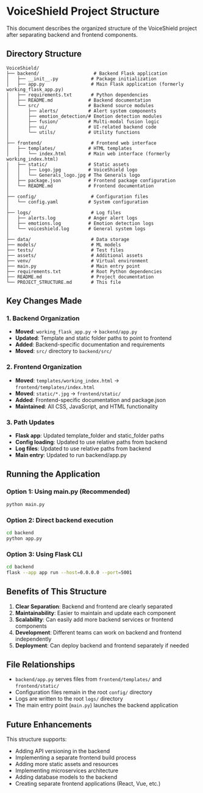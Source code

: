 # VoiceShield Project Structure

This document describes the organized structure of the VoiceShield project after separating backend and frontend components.

## Directory Structure

```
VoiceShield/
├── backend/                    # Backend Flask application
│   ├── __init__.py            # Package initialization
│   ├── app.py                 # Main Flask application (formerly working_flask_app.py)
│   ├── requirements.txt       # Python dependencies
│   ├── README.md             # Backend documentation
│   └── src/                  # Backend source modules
│       ├── alerts/           # Alert system components
│       ├── emotion_detection/# Emotion detection modules
│       ├── fusion/           # Multi-modal fusion logic
│       ├── ui/               # UI-related backend code
│       └── utils/            # Utility functions
│
├── frontend/                  # Frontend web interface
│   ├── templates/            # HTML templates
│   │   └── index.html        # Main web interface (formerly working_index.html)
│   ├── static/               # Static assets
│   │   ├── Logo.jpg          # VoiceShield logo
│   │   └── Generals_logo.jpg # The Generals logo
│   ├── package.json          # Frontend package configuration
│   └── README.md             # Frontend documentation
│
├── config/                    # Configuration files
│   └── config.yaml           # System configuration
│
├── logs/                      # Log files
│   ├── alerts.log            # Anger alert logs
│   ├── emotions.log          # Emotion detection logs
│   └── voiceshield.log       # General system logs
│
├── data/                      # Data storage
├── models/                    # ML models
├── tests/                     # Test files
├── assets/                    # Additional assets
├── venv/                      # Virtual environment
├── main.py                    # Main entry point
├── requirements.txt           # Root Python dependencies
├── README.md                  # Project documentation
└── PROJECT_STRUCTURE.md       # This file
```

## Key Changes Made

### 1. Backend Organization
- **Moved**: `working_flask_app.py` → `backend/app.py`
- **Updated**: Template and static folder paths to point to frontend
- **Added**: Backend-specific documentation and requirements
- **Moved**: `src/` directory to `backend/src/`

### 2. Frontend Organization
- **Moved**: `templates/working_index.html` → `frontend/templates/index.html`
- **Moved**: `static/*.jpg` → `frontend/static/`
- **Added**: Frontend-specific documentation and package.json
- **Maintained**: All CSS, JavaScript, and HTML functionality

### 3. Path Updates
- **Flask app**: Updated template_folder and static_folder paths
- **Config loading**: Updated to use relative paths from backend
- **Log files**: Updated to use relative paths from backend
- **Main entry**: Updated to run backend/app.py

## Running the Application

### Option 1: Using main.py (Recommended)
```bash
python main.py
```

### Option 2: Direct backend execution
```bash
cd backend
python app.py
```

### Option 3: Using Flask CLI
```bash
cd backend
flask --app app run --host=0.0.0.0 --port=5001
```

## Benefits of This Structure

1. **Clear Separation**: Backend and frontend are clearly separated
2. **Maintainability**: Easier to maintain and update each component
3. **Scalability**: Can easily add more backend services or frontend components
4. **Development**: Different teams can work on backend and frontend independently
5. **Deployment**: Can deploy backend and frontend separately if needed

## File Relationships

- `backend/app.py` serves files from `frontend/templates/` and `frontend/static/`
- Configuration files remain in the root `config/` directory
- Logs are written to the root `logs/` directory
- The main entry point (`main.py`) launches the backend application

## Future Enhancements

This structure supports:
- Adding API versioning in the backend
- Implementing a separate frontend build process
- Adding more static assets and resources
- Implementing microservices architecture
- Adding database models to the backend
- Creating separate frontend applications (React, Vue, etc.)
